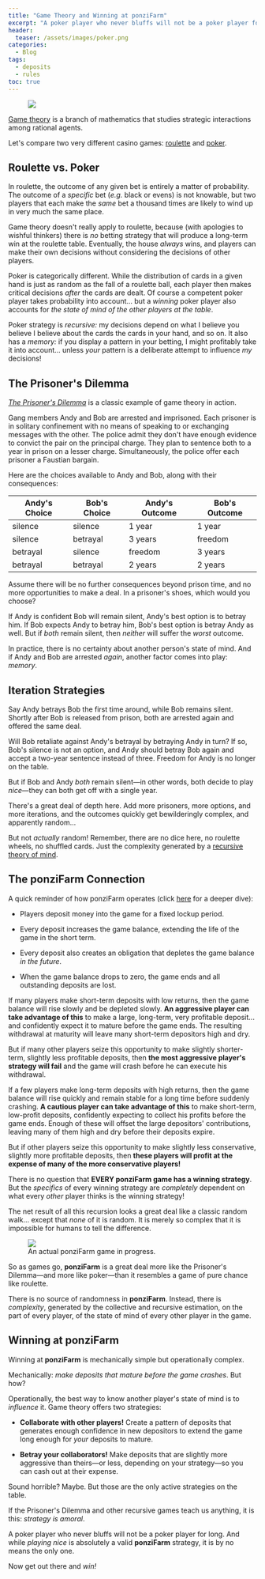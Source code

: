 ```yaml
---
title: "Game Theory and Winning at ponziFarm"
excerpt: "A poker player who never bluffs will not be a poker player for long. And while playing nice is absolutely a valid ponziFarm strategy, it is not the ONLY one."
header:
  teaser: /assets/images/poker.png
categories:
  - Blog
tags:
  - deposits
  - rules
toc: true
---
```


<figure class="align-left" style="margin-top: 10px; margin-bottom: 10px; width: 150px;">
    <img src="{{ site.url }}{{ site.baseurl }}/assets/images/poker.png">
</figure>

[Game theory](https://en.wikipedia.org/wiki/Game_theory) is a branch of mathematics that studies strategic interactions among rational agents.

Let's compare two very different casino games: [roulette](https://en.wikipedia.org/wiki/Roulette) and [poker](https://en.wikipedia.org/wiki/Poker).

## Roulette vs. Poker

In roulette, the outcome of any given bet is entirely a matter of probability. The outcome of a _specific_ bet (_e.g._ black or evens) is not knowable, but two players that each make the _same_ bet a thousand times are likely to wind up in very much the same place. 

Game theory doesn't really apply to roulette, because (with apologies to wishful thinkers) there is _no_ betting strategy that will produce a long-term win at the roulette table. Eventually, the house _always_ wins, and players can make their own decisions without considering the decisions of other players.

Poker is categorically different. While the distribution of cards in a given hand is just as random as the fall of a roulette ball, each player then makes critical decisions _after_ the cards are dealt. Of course a competent poker player takes probability into account... but a _winning_ poker player also accounts for _the state of mind of the other players at the table_.

Poker strategy is _recursive:_ my decisions depend on what I believe you believe I believe about the cards the cards in your hand, and so on. It also has a _memory:_ if you display a pattern in your betting, I might profitably take it into account... unless _your_ pattern is a deliberate attempt to influence _my_ decisions!

## The Prisoner's Dilemma

[_The Prisoner's Dilemma_](https://en.wikipedia.org/wiki/Prisoner%27s_dilemma) is a classic example of game theory in action.

Gang members Andy and Bob are arrested and imprisoned. Each prisoner is in solitary confinement with no means of speaking to or exchanging messages with the other. The police admit they don't have enough evidence to convict the pair on the principal charge. They plan to sentence both to a year in prison on a lesser charge. Simultaneously, the police offer each prisoner a Faustian bargain. 

Here are the choices available to Andy and Bob, along with their consequences:

| Andy's Choice | Bob's Choice | Andy's Outcome | Bob's Outcome |
| --- | --- | --- | --- |
| silence | silence | 1 year | 1 year |
| silence | betrayal | 3 years | freedom |
| betrayal | silence | freedom | 3 years |
| betrayal | betrayal | 2 years | 2 years |

Assume there will be no further consequences beyond prison time, and no more opportunities to make a deal. In a prisoner's shoes, which would you choose?

If Andy is confident Bob will remain silent, Andy's best option is to betray him. If Bob expects Andy to betray him, Bob's best option is betray Andy as well. But if _both_ remain silent, then _neither_ will suffer the _worst_ outcome.

In practice, there is no certainty about another person's state of mind. And if Andy and Bob are arrested _again_, another factor comes into play: _memory_.

## Iteration Strategies

Say Andy betrays Bob the first time around, while Bob remains silent. Shortly after Bob is released from prison, both are arrested again and offered the same deal.

Will Bob retaliate against Andy's betrayal by betraying Andy in turn? If so, Bob's silence is not an option, and Andy should betray Bob again and accept a two-year sentence instead of three. Freedom for Andy is no longer on the table.

But if Bob and Andy _both_ remain silent—in other words, both decide to play _nice_—they can both get off with a single year.

There's a great deal of depth here. Add more prisoners, more options, and more iterations, and the outcomes quickly get bewilderingly complex, and apparently random...

But not _actually_ random! Remember, there are no dice here, no roulette wheels, no shuffled cards. Just the complexity generated by a [recursive theory of mind](https://dl.acm.org/doi/10.1007/s10458-015-9317-1).

## The ponziFarm Connection

A quick reminder of how ponziFarm operates (click [here](/blog/getting-started) for a deeper dive):

* Players deposit money into the game for a fixed lockup period. 

* Every deposit increases the game balance, extending the life of the game in the short term.

* Every deposit also creates an obligation that depletes the game balance _in the future_.

* When the game balance drops to zero, the game ends and all outstanding deposits are lost.

If many players make short-term deposits with low returns, then the game balance will rise slowly and be depleted slowly. **An aggressive player can take advantage of this** to make a large, long-term, very profitable deposit... and confidently expect it to mature before the game ends. The resulting withdrawal at maturity will leave many short-term depositors high and dry. 

But if many other players seize this opportunity to make slightly shorter-term, slightly less profitable deposits, then **the most aggressive player's strategy will fail** and the game will crash before he can execute his withdrawal.

If a few players make long-term deposits with high returns, then the game balance will rise quickly and remain stable for a long time before suddenly crashing. **A cautious player can take advantage of this** to make short-term, low-profit deposits, confidently expecting to collect his profits before the game ends. Enough of these will offset the large depositors' contributions, leaving many of them high and dry before their deposits expire.

But if other players seize this opportunity to make slightly less conservative, slightly more profitable deposits, then **these players will profit at the expense of many of the more conservative players!**

There is no question that **EVERY ponziFarm game has a winning strategy**. But the _specifics_ of every winning strategy are _completely_ dependent on what every _other_ player thinks is the winning strategy! 

The net result of all this recursion looks a great deal like a classic random walk... except that _none_ of it is random. It is merely so complex that it is impossible for humans to tell the difference.

<figure>
    <img src="{{ site.url }}{{ site.baseurl }}/assets/images/mid-game.png" class="shadow">
    <figcaption>An actual ponziFarm game in progress.</figcaption>
</figure>

So as games go, **ponziFarm** is a great deal more like the Prisoner's Dilemma—and more like poker—than it resembles a game of pure chance like roulette.

There is no source of randomness in **ponziFarm**. Instead, there is _complexity_, generated by the collective and recursive estimation, on the part of every player, of the state of mind of every other player in the game. 

## Winning at ponziFarm

Winning at **ponziFarm** is mechanically simple but operationally complex. 

Mechanically: _make deposits that mature before the game crashes_. But how?

Operationally, the best way to know another player's state of mind is to _influence_ it. Game theory offers two strategies:

* **Collaborate with other players!** Create a pattern of deposits that generates enough confidence in new depositors to extend the game long enough for _your_ deposits to mature.

* **Betray your collaborators!** Make deposits that are slightly more aggressive than theirs—or less, depending on your strategy—so you can cash out at their expense.

Sound horrible? Maybe. But those are the only active strategies on the table.

If the Prisoner's Dilemma and other recursive games teach us anything, it is this: _strategy is amoral_. 

A poker player who never bluffs will not be a poker player for long. And while _playing nice_ is absolutely a valid **ponziFarm** strategy, it is by no means the only one. 

Now get out there and _win!_